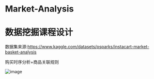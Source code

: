 # Market-Analysis
# 数据挖掘课程设计
数据集来源:https://www.kaggle.com/datasets/psparks/instacart-market-basket-analysis

购买时序分析+商品关联规则

![image](https://github.com/user-attachments/assets/c67bf920-78ac-4a46-8a4c-26e2716732b4)
